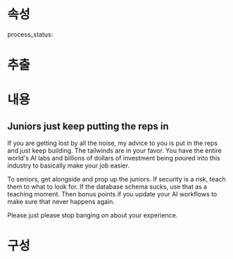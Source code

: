 # 속성
process_status:

# 추출


# 내용
## Juniors just keep putting the reps in

If you are getting lost by all the noise, my advice to you is put in the reps and just keep building. The tailwinds are in your favor. You have the entire world's AI labs and billions of dollars of investment being poured into this industry to basically make your job easier.

To seniors, get alongside and prop up the juniors. If security is a risk, teach them to what to look for. If the database schema sucks, use that as a teaching moment. Then bonus points if you update your AI workflows to make sure that never happens again.

Please just please stop banging on about your experience.

# 구성
